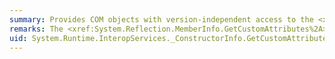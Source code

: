 ```yaml
---
summary: Provides COM objects with version-independent access to the <xref href="System.Reflection.MemberInfo.GetCustomAttributes*"></xref> members.
remarks: The <xref:System.Reflection.MemberInfo.GetCustomAttributes%2A> members return all attributes applied to this member.
uid: System.Runtime.InteropServices._ConstructorInfo.GetCustomAttributes*
---
```

